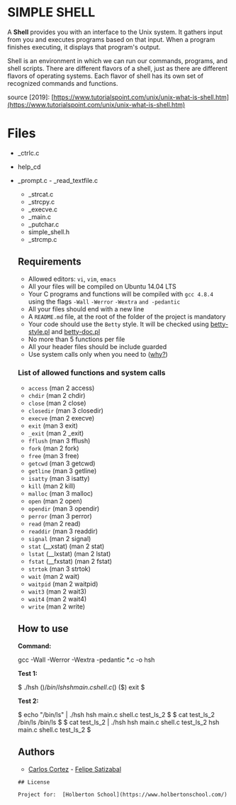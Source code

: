 # SIMPLE SHELL

A  **Shell**  provides you with an interface to the Unix system. It gathers input from you and executes programs based on that input. When a program finishes executing, it displays that program's output.

Shell is an environment in which we can run our commands, programs, and shell scripts. There are different flavors of a shell, just as there are different flavors of operating systems. Each flavor of shell has its own set of recognized commands and functions.

source [2019]: [https://www.tutorialspoint.com/unix/unix-what-is-shell.htm](https://www.tutorialspoint.com/unix/unix-what-is-shell.htm)


# Files

 - _ctrlc.c
  - help_cd
   - _prompt.c
    - _read_textfile.c
     - _strcat.c
      - _strcpy.c
       - _execve.c
        - _main.c
	 - _putchar.c
	  - simple_shell.h
	   - _strcmp.c

	   ## Requirements

	   -   Allowed editors:  `vi`,  `vim`,  `emacs`
	   -   All your files will be compiled on Ubuntu 14.04 LTS
	   -   Your C programs and functions will be compiled with  `gcc 4.8.4`  using the flags  `-Wall`  `-Werror`  `-Wextra`  `and -pedantic`
	   -   All your files should end with a new line
	   -   A  `README.md`  file, at the root of the folder of the project is mandatory
	   -   Your code should use the  `Betty`  style. It will be checked using  [betty-style.pl](https://github.com/holbertonschool/Betty/blob/master/betty-style.pl "betty-style.pl")  and  [betty-doc.pl](https://github.com/holbertonschool/Betty/blob/master/betty-doc.pl "betty-doc.pl")
	   -   No more than 5 functions per file
	   -   All your header files should be include guarded
	   -   Use system calls only when you need to ([why?](https://intranet.hbtn.io/rltoken/StgX3y26fwPNV_DqlZLErw "why?"))

	   ### List of allowed functions and system calls

	   -   `access`  (man 2 access)
	   -   `chdir`  (man 2 chdir)
	   -   `close`  (man 2 close)
	   -   `closedir`  (man 3 closedir)
	   -   `execve`  (man 2 execve)
	   -   `exit`  (man 3 exit)
	   -   `_exit`  (man 2 _exit)
	   -   `fflush`  (man 3 fflush)
	   -   `fork`  (man 2 fork)
	   -   `free`  (man 3 free)
	   -   `getcwd`  (man 3 getcwd)
	   -   `getline`  (man 3 getline)
	   -   `isatty`  (man 3 isatty)
	   -   `kill`  (man 2 kill)
	   -   `malloc`  (man 3 malloc)
	   -   `open`  (man 2 open)
	   -   `opendir`  (man 3 opendir)
	   -   `perror`  (man 3 perror)
	   -   `read`  (man 2 read)
	   -   `readdir`  (man 3 readdir)
	   -   `signal`  (man 2 signal)
	   -   `stat`  (__xstat) (man 2 stat)
	   -   `lstat`  (__lxstat) (man 2 lstat)
	   -   `fstat`  (__fxstat) (man 2 fstat)
	   -   `strtok`  (man 3 strtok)
	   -   `wait`  (man 2 wait)
	   -   `waitpid`  (man 2 waitpid)
	   -   `wait3`  (man 2 wait3)
	   -   `wait4`  (man 2 wait4)
	   -   `write`  (man 2 write)

	   ## How to use
	   **Command:**

	   gcc -Wall -Werror -Wextra -pedantic *.c -o hsh

	   **Test 1:**

	   $ ./hsh
	   ($) /bin/ls
	   hsh main.c shell.c
	   ($)
	   ($) exit
	   $

	   **Test 2:**

	   $ echo "/bin/ls" | ./hsh
	   hsh main.c shell.c test_ls_2
	   $
	   $ cat test_ls_2
	   /bin/ls
	   /bin/ls
	   $
	   $ cat test_ls_2 | ./hsh
	   hsh main.c shell.c test_ls_2
	   hsh main.c shell.c test_ls_2
	   $

	   ## Authors

	    - [Carlos Cortez]([[https://github.com/kael1706](https://github.com/kael1706)] "GitHub Carlos Cortez")
	     - [Felipe Satizabal]([https://github.com/felipesv](https://github.com/felipesv) "GitHub Felipe Satizabal")

	     ## License

	     Project for:  [Holberton School](https://www.holbertonschool.com/)